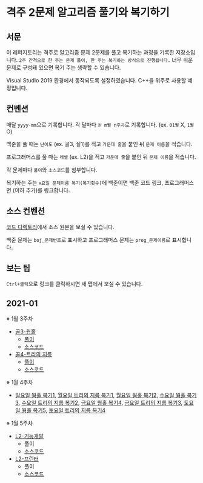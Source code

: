 # 격주 2문제 알고리즘 풀기와 복기하기

## 서문
이 레퍼지토리는 격주로 알고리즘 문제 2문제를 풀고 복기하는 과정을 기록한 저장소입니다. `2주 간격으로 한 주는 문제 풀이, 한 주는 복기하는 방식으로 진행됩니다.` 너무 쉬운 문제로 구성돼 있으면 복기 주는 생략할 수 있습니다.

Visual Studio 2019 환경에서 동작되도록 설정하였습니다. C++을 위주로 사용할 예정입니다.

## 컨벤션
매달 `yyyy-mm`으로 기록합니다.
각 달마다 `※ m월 n주차`로 기록합니다. (ex. `01월` X, `1월` O)

백준을 풀 때는 `난이도` (ex. 골3, 실1)를 적고 `가운데 줄`을 붙인 뒤 `문제 이름`을 적습니다.

프로그래머스를 풀 때는 `레벨` (ex. L2)을 적고 `가운데 줄`을 붙인 뒤 `문제 이름`을 적습니다. 

각 문제마다 `풀이`와 `소스코드`를 첨부합니다.

복기하는 주는 `x요일 문제이름 복기(복기횟수)`에 백준이면 백준 코드 링크, 프로그래머스면 (이하 추가)를 링크합니다.

## 소스 컨벤션
[코드 디렉토리](https://github.com/jh2song/problem-solving/tree/master/PS)에서 소스 원본을 보실 수 있습니다.

백준 문제는 `boj_문제번호`로 표시하고 프로그래머스 문제는 `prog_문제이름`로 표시합니다.

## 보는 팁
`Ctrl+클릭`으로 링크를 클릭하시면 새 탭에서 보실 수 있습니다.

## 2021-01
※ 1월 3주차
- [골3-웜홀](https://www.acmicpc.net/problem/1865)
  - [풀이](https://jh2song.notion.site/Bellman-Ford-9885c93c2bad4fc9ad13435bb98d962f)
  - [소스코드](https://github.com/jh2song/problem-solving/blob/master/PS/boj_1865.cpp)
- [골4-트리의 지름](https://www.acmicpc.net/problem/1967)
  - [풀이](https://jh2song.notion.site/Tree-9e8b31ec6df24255ae3da7867096e137)
  - [소스코드](https://github.com/jh2song/problem-solving/blob/master/PS/boj_1967.cpp)

※ 1월 4주차
- [일요일 웜홀 복기1](http://boj.kr/8b7f4575f721489791e30cf0c31958f4), [월요일 트리의 지름 복기1](http://boj.kr/df668a0cd6f94be3b460b5bb25b8e13c), [월요일 웜홀 복기2](http://boj.kr/ee988e2c32ac4c4a9c53391c52687434), [수요일 웜홀 복기3](http://boj.kr/6fcef9e578e34af89153b6e9e2157c35), [수요일 트리의 지름 복기2](http://boj.kr/2738128513c4448e9ada3faa7da33806), [금요일 웜홀 복기4](http://boj.kr/59c2e2546bbb4e50a39a69c68f0c1e24), [금요일 트리의 지름 복기3](http://boj.kr/c4a460c79de241b8bad2ee6457917e2f), [토요일 웜홀 복기5](http://boj.kr/8e5b8dceb3084e0e86a044f4fc1c442e), [토요일 트리의 지름 복기4](http://boj.kr/b8524e13a19d4945a095b422145bfaa1)

※ 1월 5주차
- [L2-기능개발](https://programmers.co.kr/learn/courses/30/lessons/42586)
  - 풀이
  - [소스코드](https://github.com/jh2song/problem-solving/blob/master/PS/prog_%EA%B8%B0%EB%8A%A5%EA%B0%9C%EB%B0%9C.cpp)
- [L2-프린터](https://programmers.co.kr/learn/courses/30/lessons/42587)
  - 풀이
  - [소스코드](https://github.com/jh2song/problem-solving/blob/master/PS/prog_%ED%94%84%EB%A6%B0%ED%84%B0.cpp)
